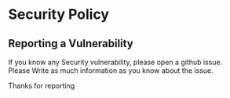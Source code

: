 # Security Policy

## Reporting a Vulnerability

If you know any Security vulnerability, please open a github issue.  
Please Write as much information as you know about the issue.  

Thanks for reporting
